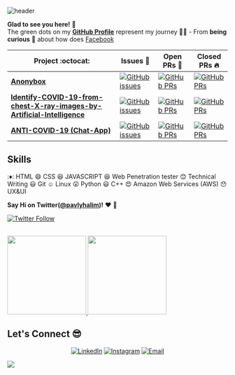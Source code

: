 ![header](https://capsule-render.vercel.app/api?type=wave&color=gradient&height=280&section=header&text=Hi%20there%20👋&fontSize=90)

**Glad to see you here!** :star_struck: <br> The green dots on my [**GitHub Profile**](https://github.com/pavlyhalim?tab=repositories) represent my journey :running_man: - From **being curious** :thinking: about how does [Facebook](https://www.facebook.com/Pavly.Halim/) 


|      Project :octocat:   |     Issues :bug:   | Open PRs :bell:  | Closed PRs :fire:  |
|-------------|-------------------|---|---|
| [**Anonybox**](https://github.com/Praudyogikee-org/Anonybox) | [![GitHub issues](https://img.shields.io/github/issues/Praudyogikee-org/Anonybox?color=green&logo=github&style=flat)](https://github.com/Praudyogikee-org/Anonybox/issues) | [![GitHub PRs](https://img.shields.io/github/issues-pr/Praudyogikee-org/Anonybox?style=flat&logo=github)](https://github.com/Praudyogikee-org/Anonybox/pulls)  | [![GitHub PRs](https://img.shields.io/github/issues-pr-closed/Praudyogikee-org/Anonybox?style=flat&color=critical&logo=github)](https://github.com/Praudyogikee-org/Anonybox/pulls?q=is%3Apr+is%3Aclosed)  |
| [**Identify-COVID-19-from-chest-X-ray-images-by-Artificial-Intelligence**](https://github.com/kabaka121212/Identify-COVID-19-from-chest-X-ray-images-by-Artificial-Intelligence) | [![GitHub issues](https://img.shields.io/github/issues/kabaka121212/Identify-COVID-19-from-chest-X-ray-images-by-Artificial-Intelligence?color=green&logo=github&style=flat)](https://github.com/kabaka121212/Identify-COVID-19-from-chest-X-ray-images-by-Artificial-Intelligence/issues) | [![GitHub PRs](https://img.shields.io/github/issues-pr/kabaka121212/Identify-COVID-19-from-chest-X-ray-images-by-Artificial-Intelligence?style=flat&logo=github)](https://github.com/kabaka121212/Identify-COVID-19-from-chest-X-ray-images-by-Artificial-Intelligence/pulls)  | [![GitHub PRs](https://img.shields.io/github/issues-pr-closed/kabaka121212/Identify-COVID-19-from-chest-X-ray-images-by-Artificial-Intelligence?style=flat&color=critical&logo=github)](https://github.com/kabaka121212/Identify-COVID-19-from-chest-X-ray-images-by-Artificial-Intelligence/pulls?q=is%3Apr+is%3Aclosed)   
| [**ANTI-COVID-19 (Chat-App)**](https://github.com/kabaka121212/ANTI-COVID-19) | [![GitHub issues](https://img.shields.io/github/issues/kabaka121212/ANTI-COVID-19?color=green&logo=github&style=flat)](https://github.com/kabaka121212/ANTI-COVID-19/issues) | [![GitHub PRs](https://img.shields.io/github/issues-pr/kabaka121212/ANTI-COVID-19?style=flat&logo=github)](https://github.com/kabaka121212/ANTI-COVID-19/pulls)  | [![GitHub PRs](https://img.shields.io/github/issues-pr-closed/kabaka121212/ANTI-COVID-19?style=flat&color=critical&logo=github)](https://github.com/kabaka121212/ANTI-COVID-19/pulls?q=is%3Apr+is%3Aclosed)   |


## Skills
:♦: HTML
:smile: CSS
:satisfied: JAVASCRIPT
:laughing: Web Penetration tester
:blush: Technical Writing
:smiley: Git
:relaxed: Linux
:astonished: Python
:smiley: C++
:heart_eyes: Amazon Web Services (AWS)
:hushed: UX&UI



**Say Hi on Twitter([@pavlyhalim](https://twitter.com/pavlyhalim))!** :heart: 💬

[![Twitter Follow](https://img.shields.io/twitter/follow/pavlyhalim?style=social)](https://twitter.com/pavlyhalim)


<br/>
<a href="https://github.com/pavlyhalim">
  <img height="180em" src="https://github-readme-stats.vercel.app/api?username=pavlyhalim&theme=buefy&show_icons=true" />
  <img height="180em" src="https://github-readme-stats.vercel.app/api/top-langs/?username=pavlyhalim&theme=buefy&layout=compact" />
</a>

## Let's Connect :sunglasses:
<p align="center">
<a href="https://www.linkedin.com/in/pavly-halim/"><img alt="LinkedIn" src="https://img.shields.io/badge/LinkedIn-pavly%20halim-blue?style=flat-square&logo=linkedin"></a>
<a href="https://www.instagram.com/pavlyo.halim/"><img alt="Instagram" src="https://img.shields.io/badge/Instagram-pavlyo.halim-blue?style=flat-square&logo=instagram"></a>
<a href="mailto:18126@stemegypt.edu.eg"><img alt="Email" src="https://img.shields.io/badge/Email-18126@stemegypt.edu.eg-blue?style=flat-square&logo=gmail"></a>
</p>

<!--
**pavlyhalim/pavlyhalim** is a ✨ _special_ ✨ repository because its `README.md` (this file) appears on your GitHub profile.
Here are some ideas to get you started:
- 🔭 I’m currently working on ...
- 🌱 I’m currently learning ...
- 👯 I’m looking to collaborate on ...
- 🤔 I’m looking for help with ...
- 💬 Ask me about ...
- 📫 How to reach me: ...
- 😄 Pronouns: ...
- ⚡ Fun fact: ...
-->


<footer>
  <img src="https://raw.githubusercontent.com/omidnikrah/profile-activity-generator/master/demo.png">
</footer> 

